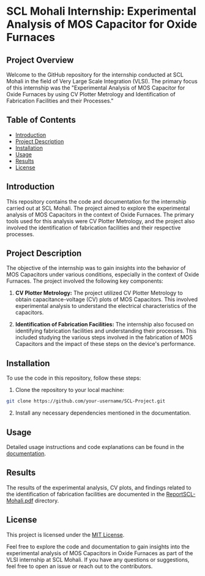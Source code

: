 # SCL Mohali Internship: Experimental Analysis of MOS Capacitor for Oxide Furnaces

## Project Overview

Welcome to the GitHub repository for the internship conducted at SCL Mohali in the field of Very Large Scale Integration (VLSI). The primary focus of this internship was the "Experimental Analysis of MOS Capacitor for Oxide Furnaces by using CV Plotter Metrology and Identification of Fabrication Facilities and their Processes."

## Table of Contents

- [Introduction](#introduction)
- [Project Description](#project-description)
- [Installation](#installation)
- [Usage](#usage)
- [Results](#results)
- [License](#license)

## Introduction

This repository contains the code and documentation for the internship carried out at SCL Mohali. The project aimed to explore the experimental analysis of MOS Capacitors in the context of Oxide Furnaces. The primary tools used for this analysis were CV Plotter Metrology, and the project also involved the identification of fabrication facilities and their respective processes.

## Project Description

The objective of the internship was to gain insights into the behavior of MOS Capacitors under various conditions, especially in the context of Oxide Furnaces. The project involved the following key components:

1. **CV Plotter Metrology:** The project utilized CV Plotter Metrology to obtain capacitance-voltage (CV) plots of MOS Capacitors. This involved experimental analysis to understand the electrical characteristics of the capacitors.

2. **Identification of Fabrication Facilities:** The internship also focused on identifying fabrication facilities and understanding their processes. This included studying the various steps involved in the fabrication of MOS Capacitors and the impact of these steps on the device's performance.

## Installation

To use the code in this repository, follow these steps:

1. Clone the repository to your local machine:

```bash
git clone https://github.com/your-username/SCL-Project.git
```

2. Install any necessary dependencies mentioned in the documentation.

## Usage

Detailed usage instructions and code explanations can be found in the [documentation](D:\Projects\SCL-Project\ReportSCL-Mohali.pdf).

## Results

The results of the experimental analysis, CV plots, and findings related to the identification of fabrication facilities are documented in the [ReportSCL-Mohali.pdf](https://github.com/AdarshMishra26/SCL-Project/blob/main/ReportSCL-Mohali.pdf) directory.


## License

This project is licensed under the [MIT License](LICENSE.md).

Feel free to explore the code and documentation to gain insights into the experimental analysis of MOS Capacitors in Oxide Furnaces as part of the VLSI internship at SCL Mohali. If you have any questions or suggestions, feel free to open an issue or reach out to the contributors.
